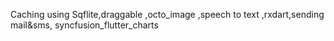 Caching using Sqflite,draggable ,octo_image ,speech to text ,rxdart,sending mail&sms, syncfusion_flutter_charts
